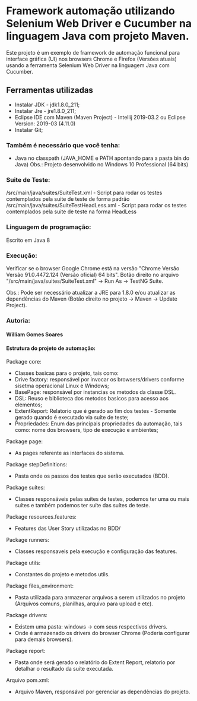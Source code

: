 # Framework automação utilizando Selenium Web Driver e Cucumber na linguagem Java com projeto Maven.

Este projeto é um exemplo de framework de automação funcional para interface gráfica (UI) nos browsers Chrome e Firefox (Versões atuais) usando a ferramenta Selenium Web Driver na linguagem Java com Cucumber.

## Ferramentas utilizadas

- Instalar JDK - jdk1.8.0_211;
- Instalar Jre - jre1.8.0_211;
- Eclipse IDE com Maven (Maven Project) - Intellij 2019-03.2 ou Eclipse Version: 2019-03 (4.11.0)
- Instalar Git;

### Também é necessário que você tenha:

- Java no classpath (JAVA_HOME e PATH apontando para a pasta bin do Java)
Obs.: Projeto desenvolvido no Windows 10 Professional (64 bits)

### Suite de Teste:

/src/main/java/suites/SuiteTest.xml - Script para rodar os testes contemplados pela suite de teste de forma padrão
/src/main/java/suites/SuiteTestHeadLess.xml - Script para rodar os testes contemplados pela suite de teste na forma HeadLess

### Linguagem de programação:

Escrito em Java 8

### Execução:

Verificar se o browser Google Chrome está na versão "Chrome Versão Versão 91.0.4472.124 (Versão oficial) 64 bits".
Botão direito no arquivo "/src/main/java/suites/SuiteTest.xml" -> Run As -> TestNG Suite.

Obs.: Pode ser necessário atualizar a JRE para 1.8.0 e/ou atualizar as dependências do Maven (Botão direito no projeto -> Maven -> Update Project). 

### Autoria:

#### William Gomes Soares

#### Estrutura do projeto de automação:

Package core:

- Classes basicas para o projeto, tais como:
- Drive factory: responsável por invocar os browsers/drivers conforme sisetma operacional Linux e Windows;
- BasePage: responsável por instancias os metodos da classe DSL.
- DSL: Reuso e biblioteca dos metodos basicos para acesso aos elementos;
- ExtentReport: Relatorio que é gerado ao fim dos testes - Somente gerado quando é executado via suíte de teste;
- Propriedades: Enum das principais propriedades da automação, tais como: nome dos browsers, tipo de execução e ambientes;

Package page:

- As pages referente as interfaces do sistema.

Package stepDefinitions:

- Pasta onde os passos dos testes que serão executados (BDD).

Package suítes:

- Classes responsáveis pelas suítes de testes, podemos ter uma ou mais suítes e também podemos ter suíte das suítes de teste.

Package resources.features:

- Features das User Story utilizadas no BDD/

Package runners:

- Classes responsaveis pela execução e configuração das features.

Package utils:

- Constantes do projeto e metodos utils.

Package files_environment:

- Pasta utilizada para armazenar arquivos a serem utilizados no projeto (Arquivos comuns, planilhas, arquivo para upload e etc).

Package drivers:

- Existem uma pasta: windows -> com seus respectivos drivers.
- Onde é armazenado os drivers do browser Chrome (Poderia configurar para demais browsers).

Package report:

- Pasta onde será gerado o relatório do Extent Report, relatorio por detalhar o resultado da suíte executada.

Arquivo pom.xml:

- Arquivo Maven, responsável por gerenciar as dependências do projeto.
